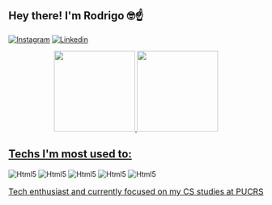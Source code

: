 <div align="start">
  <h2>Hey there! I'm Rodrigo 🤓☝️</h2>
</div>

[![Instagram](https://img.shields.io/badge/Instagram-E4405F?style=for-the-badge&logo=instagram&logoColor=white)](https://www.instagram.com/rodrigosandler_/)
[![Linkedin](https://img.shields.io/badge/LinkedIn-0077B5?style=for-the-badge&logo=linkedin&logoColor=white)](https://www.linkedin.com/in/rodrigo-sandler-1945a9220/)

<div align="center">
  <a href="https://github.com/SandlerRodrigo">
  <img height="160em" src="https://github-readme-stats.vercel.app/api?username=SandlerRodrigo&show_icons=true&theme=dark&include_all_commits=true&count_private=true"/>
  <img height="160em" src="https://github-readme-stats.vercel.app/api/top-langs/?username=SandlerRodrigo&layout=compact&langs_count=7&theme=dark"/>
</div> 

## Techs I'm most used to: 

<div style="display: inline-block">
    <img align="center" alt="Html5" src="https://img.shields.io/badge/Java-ED8B00?style=for-the-badge&logo=openjdk&logoColor=white"/>
    <img align="center" alt="Html5" src="https://img.shields.io/badge/C-00599C?style=for-the-badge&logo=c&logoColor=white"/>
    <img align="center" alt="Html5" src="https://img.shields.io/badge/JavaScript-F7DF1E?style=for-the-badge&logo=javascript&logoColor=black"/>
    <img align="center" alt="Html5" src="https://img.shields.io/badge/HTML5-E34F26?style=for-the-badge&logo=html5&logoColor=white"/>
    <img align="center" alt="Html5" src="https://img.shields.io/badge/CSS3-1572B6?style=for-the-badge&logo=css3&logoColor=white"/>
    
</div>

<br/>

<p style="font-size: 12pt;">Tech enthusiast and currently focused on my CS studies at PUCRS</p>
